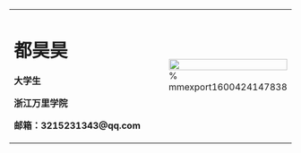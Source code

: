 <table border="0">
  <tr>
    <td width="75%">
      <h1>都昊昊</h1>
      <p><b>大学生</b></p>
      <p><b>浙江万里学院</b></p>
      <p><b>邮箱：3215231343@qq.com</b></p>
    </td>
    <td width="25%">
      <img src="/zhengjianzhao.jpg" width="100%">      % mmexport1600424147838
    </td>
  </tr>
</table>
